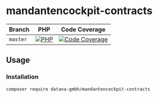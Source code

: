 # mandantencockpit-contracts

| Branch    | PHP                                         | Code Coverage                                        |
|-----------|---------------------------------------------|------------------------------------------------------|
| `master`  | [![PHP][build-status-master-php]][actions]  | [![Code Coverage][coverage-status-master]][codecov]  |

## Usage

### Installation

```bash
composer require datana-gmbh/mandantencockpit-contracts
```

[build-status-master-php]: https://github.com/datana-gmbh/mandantencockpit-contracts/workflows/PHP/badge.svg?branch=master
[coverage-status-master]: https://codecov.io/gh/datana-gmbh/mandantencockpit-contracts/branch/master/graph/badge.svg

[actions]: https://github.com/datana-gmbh/mandantencockpit-contracts/actions
[codecov]: https://codecov.io/gh/datana-gmbh/mandantencockpit-contracts
